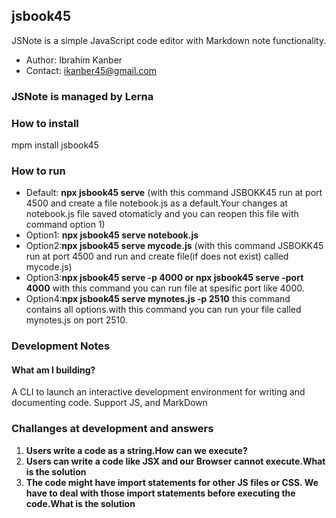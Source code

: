 ## jsbook45

JSNote is a simple JavaScript code editor with Markdown note functionality.

* Author: Ibrahim Kanber
* Contact: ikanber45@gmail.com

### JSNote is managed by Lerna


### How to install

mpm install jsbook45

### How to run

* Default: **npx jsbook45 serve**  (with this command JSBOKK45 run at port 4500 and create a file notebook.js as a default.Your changes at notebook.js file saved otomaticly and you can reopen this file with command option 1)
* Option1: **npx jsbook45 serve notebook.js** 
* Option2:**npx jsbook45  serve mycode.js** (with this command JSBOKK45 run at port 4500 and run and create file(if does not exist) called mycode.js)
* Option3:**npx jsbook45 serve -p 4000 or npx jsbook45 serve -port 4000** with this command you can run file at spesific port like 4000.
* Option4:**npx jsbook45 serve mynotes.js -p 2510** this command contains all options.with this command you can run your file called mynotes.js on port 2510. 

### Development Notes

#### What am I building?
A CLI to launch an interactive development environment for writing and documenting code. Support JS, and MarkDown

### Challanges at development and answers

1. <b>Users write a code as a string.How can we execute?</b> 
2. <b>Users can write a code like JSX and our Browser cannot execute.What is the solution</b>
3. <b>The code might have import statements for other JS files or CSS. We have to deal with those import statements before executing the code.What is the solution</b>

